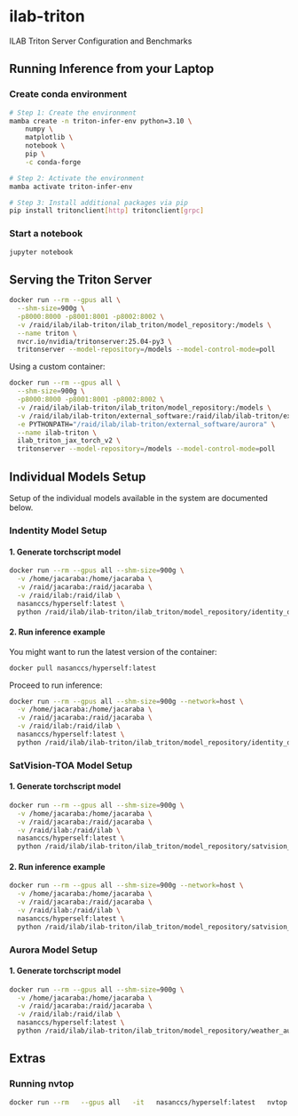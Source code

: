 # ilab-triton

ILAB Triton Server Configuration and Benchmarks

## Running Inference from your Laptop

### Create conda environment

```bash
# Step 1: Create the environment
mamba create -n triton-infer-env python=3.10 \
    numpy \
    matplotlib \
    notebook \
    pip \
    -c conda-forge

# Step 2: Activate the environment
mamba activate triton-infer-env

# Step 3: Install additional packages via pip
pip install tritonclient[http] tritonclient[grpc]
```

### Start a notebook

```bash
jupyter notebook
```

## Serving the Triton Server

```bash
docker run --rm --gpus all \
  --shm-size=900g \
  -p8000:8000 -p8001:8001 -p8002:8002 \
  -v /raid/ilab/ilab-triton/ilab_triton/model_repository:/models \
  --name triton \
  nvcr.io/nvidia/tritonserver:25.04-py3 \
  tritonserver --model-repository=/models --model-control-mode=poll
```

Using a custom container:

```bash
docker run --rm --gpus all \
  --shm-size=900g \
  -p8000:8000 -p8001:8001 -p8002:8002 \
  -v /raid/ilab/ilab-triton/ilab_triton/model_repository:/models \
  -v /raid/ilab/ilab-triton/external_software:/raid/ilab/ilab-triton/external_software \
  -e PYTHONPATH="/raid/ilab/ilab-triton/external_software/aurora" \
  --name ilab-triton \
  ilab_triton_jax_torch_v2 \
  tritonserver --model-repository=/models --model-control-mode=poll
```

## Individual Models Setup

Setup of the individual models available in the system are documented below.

### Indentity Model Setup

#### 1. Generate torchscript model

```bash
docker run --rm --gpus all --shm-size=900g \
  -v /home/jacaraba:/home/jacaraba \
  -v /raid/jacaraba:/raid/jacaraba \
  -v /raid/ilab:/raid/ilab \
  nasanccs/hyperself:latest \
  python /raid/ilab/ilab-triton/ilab_triton/model_repository/identity_demo_model/identity_model_torchscript.py
```

#### 2. Run inference example

You might want to run the latest version of the container:

```bash
docker pull nasanccs/hyperself:latest
```

Proceed to run inference:

```bash
docker run --rm --gpus all --shm-size=900g --network=host \
  -v /home/jacaraba:/home/jacaraba \
  -v /raid/jacaraba:/raid/jacaraba \
  -v /raid/ilab:/raid/ilab \
  nasanccs/hyperself:latest \
  python /raid/ilab/ilab-triton/ilab_triton/model_repository/identity_demo_model/identity_model_inference.py
```

### SatVision-TOA Model Setup

#### 1. Generate torchscript model

```bash
docker run --rm --gpus all --shm-size=900g \
  -v /home/jacaraba:/home/jacaraba \
  -v /raid/jacaraba:/raid/jacaraba \
  -v /raid/ilab:/raid/ilab \
  nasanccs/hyperself:latest \
  python /raid/ilab/ilab-triton/ilab_triton/model_repository/satvision_toa_model/satvision_toa_model_torchscript.py
```

#### 2. Run inference example

```bash
docker run --rm --gpus all --shm-size=900g --network=host \
  -v /home/jacaraba:/home/jacaraba \
  -v /raid/jacaraba:/raid/jacaraba \
  -v /raid/ilab:/raid/ilab \
  nasanccs/hyperself:latest \
  python /raid/ilab/ilab-triton/ilab_triton/model_repository/satvision_toa_model/satvision_toa_model_inference.py
```

### Aurora Model Setup

#### 1. Generate torchscript model

```bash
docker run --rm --gpus all --shm-size=900g \
  -v /home/jacaraba:/home/jacaraba \
  -v /raid/jacaraba:/raid/jacaraba \
  -v /raid/ilab:/raid/ilab \
  nasanccs/hyperself:latest \
  python /raid/ilab/ilab-triton/ilab_triton/model_repository/weather_aurora_demo_model/weather_aurora_model_torchscript.py
```

## Extras

### Running nvtop

```bash
docker run --rm   --gpus all   -it   nasanccs/hyperself:latest   nvtop
```